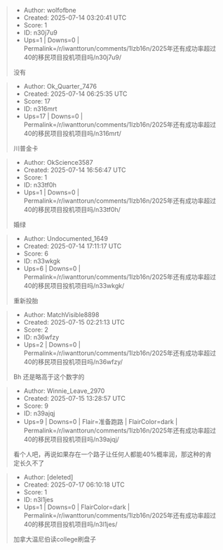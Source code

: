 > - Author: wolfofbne
> - Created: 2025-07-14 03:20:41 UTC
> - Score: 1
> - ID: n30j7u9
> - Ups=1 | Downs=0 | Permalink=/r/iwanttorun/comments/1lzb16n/2025年还有成功率超过40的移民项目投机项目吗/n30j7u9/
>
> 没有

> - Author: Ok_Quarter_7476
> - Created: 2025-07-14 06:25:35 UTC
> - Score: 17
> - ID: n316mrt
> - Ups=17 | Downs=0 | Permalink=/r/iwanttorun/comments/1lzb16n/2025年还有成功率超过40的移民项目投机项目吗/n316mrt/
>
> 川普金卡

> - Author: OkScience3587
> - Created: 2025-07-14 16:56:47 UTC
> - Score: 1
> - ID: n33tf0h
> - Ups=1 | Downs=0 | Permalink=/r/iwanttorun/comments/1lzb16n/2025年还有成功率超过40的移民项目投机项目吗/n33tf0h/
>
> 婚绿

> - Author: Undocumented_1649
> - Created: 2025-07-14 17:11:17 UTC
> - Score: 6
> - ID: n33wkgk
> - Ups=6 | Downs=0 | Permalink=/r/iwanttorun/comments/1lzb16n/2025年还有成功率超过40的移民项目投机项目吗/n33wkgk/
>
> 重新投胎

> - Author: MatchVisible8898
> - Created: 2025-07-15 02:21:13 UTC
> - Score: 2
> - ID: n36wfzy
> - Ups=2 | Downs=0 | Permalink=/r/iwanttorun/comments/1lzb16n/2025年还有成功率超过40的移民项目投机项目吗/n36wfzy/
>
> Bh 还是略高于这个数字的

> - Author: Winnie_Leave_2970
> - Created: 2025-07-15 13:28:57 UTC
> - Score: 9
> - ID: n39ajqj
> - Ups=9 | Downs=0 | Flair=准备跑路 | FlairColor=dark | Permalink=/r/iwanttorun/comments/1lzb16n/2025年还有成功率超过40的移民项目投机项目吗/n39ajqj/
>
> 看个人吧，再说如果存在一个路子让任何人都能40%概率润，那这种的肯定长久不了

> - Author: [deleted]
> - Created: 2025-07-17 06:10:18 UTC
> - Score: 1
> - ID: n3l1jes
> - Ups=1 | Downs=0 | FlairColor=dark | Permalink=/r/iwanttorun/comments/1lzb16n/2025年还有成功率超过40的移民项目投机项目吗/n3l1jes/
>
> 加拿大温尼伯读college刷盘子
